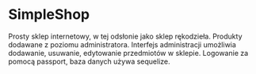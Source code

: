 # SimpleShop
Prosty sklep internetowy, w tej odsłonie jako sklep rękodzieła. Produkty dodawane z poziomu administratora.
Interfejs administracji umożliwia dodawanie, usuwanie, edytowanie przedmiotów w sklepie.
Logowanie za pomocą passport, baza danych używa sequelize.
